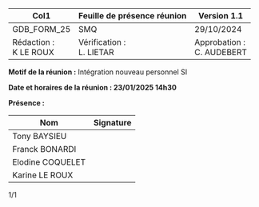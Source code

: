 |Col1|Feuille de présence réunion|Version 1.1|
|---|---|---|
|GDB_FORM_25|SMQ|29/10/2024|
|Rédaction :<br>K LE ROUX|Vérification :<br>L. LIETAR|Approbation :<br>C. AUDEBERT|


**Motif de la réunion :** Intégration nouveau personnel SI

**Date et horaires de la réunion : 23/01/2025 14h30**

**Présence :**


|Nom|Signature|
|---|---|
|Tony BAYSIEU||
|Franck BONARDI||
|Elodine COQUELET||
|Karine LE ROUX||


1/1


